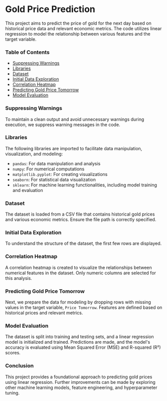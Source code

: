 
   # Gold Price Prediction

   This project aims to predict the price of gold for the next day based on historical price data and relevant economic metrics. The code utilizes linear regression to model the relationship between various features and the target variable.

   ### Table of Contents
   - [Suppressing Warnings](#suppressing-warnings)
   - [Libraries](#libraries)
   - [Dataset](#dataset)
   - [Initial Data Exploration](#initial-data-exploration)
   - [Correlation Heatmap](#correlation-heatmap)
   - [Predicting Gold Price Tomorrow](#predicting-gold-price-tomorrow)
   - [Model Evaluation](#model-evaluation)

   ### Suppressing Warnings
   To maintain a clean output and avoid unnecessary warnings during execution, we suppress warning messages in the code.



   ### Libraries
   The following libraries are imported to facilitate data manipulation, visualization, and modeling:

   - `pandas`: For data manipulation and analysis
   - `numpy`: For numerical computations
   - `matplotlib.pyplot`: For creating visualizations
   - `seaborn`: For statistical data visualization
   - `sklearn`: For machine learning functionalities, including model training and evaluation



   ### Dataset
   The dataset is loaded from a CSV file that contains historical gold prices and various economic metrics. Ensure the file path is correctly specified.


   ### Initial Data Exploration
   To understand the structure of the dataset, the first few rows are displayed.


   ### Correlation Heatmap
   A correlation heatmap is created to visualize the relationships between numerical features in the dataset. Only numeric columns are selected for this analysis.



   ### Predicting Gold Price Tomorrow
   Next, we prepare the data for modeling by dropping rows with missing values in the target variable, `Price Tomorrow`. Features are defined based on historical prices and relevant metrics.


   ### Model Evaluation
   The dataset is split into training and testing sets, and a linear regression model is initialized and trained. Predictions are made, and the model's accuracy is evaluated using Mean Squared Error (MSE) and R-squared (R²) scores.

   

   ### Conclusion
   This project provides a foundational approach to predicting gold prices using linear regression. Further improvements can be made by exploring other machine learning models, feature engineering, and hyperparameter tuning.
   